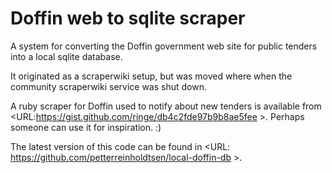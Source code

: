 Doffin web to sqlite scraper
============================

A system for converting the Doffin government web site for public
tenders into a local sqlite database.

It originated as a scraperwiki setup, but was moved where when the
community scraperwiki service was shut down.

A ruby scraper for Doffin used to notify about new tenders is
available from <URL:https://gist.github.com/ringe/db4c2fde97b9b8ae5fee >.
Perhaps someone  can use it for inspiration. :)

The latest version of this code can be found in
<URL: https://github.com/petterreinholdtsen/local-doffin-db >.
